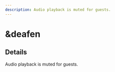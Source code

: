 ```yaml
---
description: Audio playback is muted for guests.
---
```


# \&deafen

## Details

Audio playback is muted for guests.
